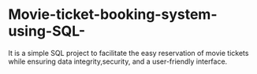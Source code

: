 # Movie-ticket-booking-system-using-SQL-
It is a simple SQL project to facilitate the easy  reservation of movie tickets while ensuring data integrity,security, and a user-friendly interface.

